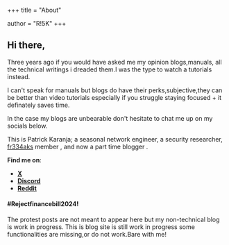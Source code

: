 +++
title = "About"

author = "R!5K"
+++

## Hi there,

Three years ago if you would have asked me my opinion blogs,manuals, all the technical writings i dreaded them.I was the type to watch a tutorials instead.  

I can't speak for manuals but blogs do have their perks,subjective,they can be better than video tutorials especially if you struggle staying focused + it definately saves time.  

In the case my blogs are unbearable don't hesitate to chat me up on my socials below.

This is Patrick Karanja; a seasonal network engineer, a security researcher, [fr334aks](https://blog.fr334aks.com/) member , and now a part time blogger .  

**Find me on**:

- [**X**](https://x.com/kwamneti)
- [**Discord**](https://discordapp.com/users/1205916152484732951)
- [**Reddit**](https://www.reddit.com/u/Ri5konRED/s/g9cgg20CFN)  

#### #Rejectfinancebill2024!
The protest posts are not meant to appear here but my non-technical blog is work in progress.
This is blog site is still work in progress some functionalities are missing,or do not work.Bare with me!